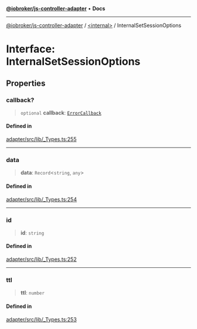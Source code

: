 [**@iobroker/js-controller-adapter**](../../README.md) • **Docs**

***

[@iobroker/js-controller-adapter](../../globals.md) / [\<internal\>](../README.md) / InternalSetSessionOptions

# Interface: InternalSetSessionOptions

## Properties

### callback?

> `optional` **callback**: [`ErrorCallback`](../type-aliases/ErrorCallback.md)

#### Defined in

[adapter/src/lib/\_Types.ts:255](https://github.com/ioBroker/ioBroker.js-controller/blob/99469b9944509b9c64b9a28da6d8dabf17a8ea74/packages/adapter/src/lib/_Types.ts#L255)

***

### data

> **data**: `Record`\<`string`, `any`\>

#### Defined in

[adapter/src/lib/\_Types.ts:254](https://github.com/ioBroker/ioBroker.js-controller/blob/99469b9944509b9c64b9a28da6d8dabf17a8ea74/packages/adapter/src/lib/_Types.ts#L254)

***

### id

> **id**: `string`

#### Defined in

[adapter/src/lib/\_Types.ts:252](https://github.com/ioBroker/ioBroker.js-controller/blob/99469b9944509b9c64b9a28da6d8dabf17a8ea74/packages/adapter/src/lib/_Types.ts#L252)

***

### ttl

> **ttl**: `number`

#### Defined in

[adapter/src/lib/\_Types.ts:253](https://github.com/ioBroker/ioBroker.js-controller/blob/99469b9944509b9c64b9a28da6d8dabf17a8ea74/packages/adapter/src/lib/_Types.ts#L253)
